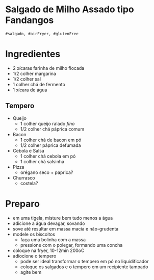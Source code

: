 # Salgado de Milho Assado tipo Fandangos
```
#salgado, #airFryer, #glutenFree
```

# Ingredientes
- 2 xícaras farinha de milho flocada
- 1/2 colher margarina
- 1/2 colher sal
- 1 colher chá de fermento
- 1 xícara de água

## Tempero
- Queijo
  - 1 colher queijo ralado _fino_
  - 1/2 colher chá páprica comum
- Bacon
  - 1 colher chá de bacon em pó
  - 1/2 colher páprica defumada
- Cebola e Salsa
  - 1 colher chá cebola em pó
  - 1 colher chá salsinha
- Pizza
  - orégano seco + paprica?
- Churrasco
  - costela?

# Preparo

- em uma tigela, misture bem tudo menos a água
- adicione a água devagar, sovando
- sove até resultar em massa macia e não-grudenta
- modele os biscoitos
  - faça uma bolinha com a massa
  - pressione com o polegar, formando uma concha
- coloque na fryer, 10-12min 200oC
- adiocione o tempero
  - pode ser ideal transformar o tempero em pó no liquidificador
  - coloque os salgados e o tempero em um recipiente tampado
  - agite bem
